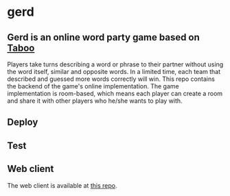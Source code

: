 # gerd
## Gerd is an online word party game based on [Taboo](https://boardgamegeek.com/boardgame/1111/taboo)

Players take turns describing a word or phrase to their partner without using the word itself, similar and opposite words.
In a limited time, each team that described and guessed more words correctly will win.
This repo contains the backend of the game's online implementation.
The game implementation is room-based, which means each player can create a room and share it with other players who he/she wants to play with.


## Deploy

## Test

## Web client
The web client is available at [this repo](https://github.com/amsen20/gerd-frontt).
